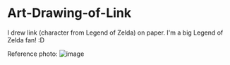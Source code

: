 # Art-Drawing-of-Link
I drew link (character from Legend of Zelda) on paper. I'm a big Legend of Zelda fan! :D

Reference photo:
![image](https://github.com/aditir360/Art-Drawing-of-Link/assets/71522856/c1b82ade-fdeb-44a5-aab9-27efd8932cbb)
